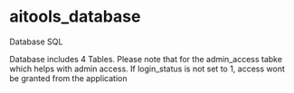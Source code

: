 # aitools_database
Database SQL


Database includes 4 Tables.
Please note that for the admin_access tabke which helps with admin access. If login_status is not set to 1, access wont be granted from the application
